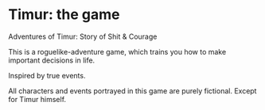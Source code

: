 # Timur: the game
Adventures of Timur: Story of Shit &amp; Courage

This is a roguelike-adventure game, which trains you how to make important decisions in life.

Inspired by true events. 

All characters and events portrayed in this game are purely fictional. Except for Timur himself.
